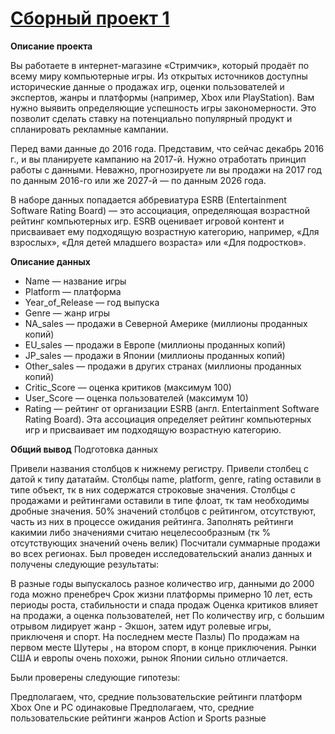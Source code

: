 # [Сборный проект 1](https://github.com/GarnetsAleksandr/yandex_praktikum/blob/main/5%20%D0%A1%D0%B1%D0%BE%D1%80%D0%BD%D1%8B%D0%B9%20%D0%9F%D1%80%D0%BE%D0%B5%D0%BA%D1%82%20-%201/garnets_m1_p5_v2.ipynb)

**Описание проекта**

Вы работаете в интернет-магазине «Стримчик», который продаёт по всему миру компьютерные игры. Из открытых источников доступны исторические данные о продажах игр, оценки пользователей и экспертов, жанры и платформы (например, Xbox или PlayStation). Вам нужно выявить определяющие успешность игры закономерности. Это позволит сделать ставку на потенциально популярный продукт и спланировать рекламные кампании.

Перед вами данные до 2016 года. Представим, что сейчас декабрь 2016 г., и вы планируете кампанию на 2017-й. Нужно отработать принцип работы с данными. Неважно, прогнозируете ли вы продажи на 2017 год по данным 2016-го или же 2027-й — по данным 2026 года.

В наборе данных попадается аббревиатура ESRB (Entertainment Software Rating Board) — это ассоциация, определяющая возрастной рейтинг компьютерных игр. ESRB оценивает игровой контент и присваивает ему подходящую возрастную категорию, например, «Для взрослых», «Для детей младшего возраста» или «Для подростков».

**Описание данных**
- Name — название игры
- Platform — платформа
- Year_of_Release — год выпуска
- Genre — жанр игры
- NA_sales — продажи в Северной Америке (миллионы проданных копий)
- EU_sales — продажи в Европе (миллионы проданных копий)
- JP_sales — продажи в Японии (миллионы проданных копий)
- Other_sales — продажи в других странах (миллионы проданных копий)
- Critic_Score — оценка критиков (максимум 100)
- User_Score — оценка пользователей (максимум 10)
- Rating — рейтинг от организации ESRB (англ. Entertainment Software Rating Board). Эта ассоциация определяет рейтинг компьютерных игр и присваивает им подходящую возрастную категорию.

**Общий вывод**
Подготовка данных

Привели названия столбцов к нижнему регистру.
Привели столбец с датой к типу дататайм.
Столбцы name, platform, genre, rating оставили в типе объект, тк в них содержатся строковые значения.
Столбцы с продажами и рейтингами оставили в типе флоат, тк там необходимы дробные значения.
50% значений столбцов с рейтингом, отсутствуют, часть из них в процессе ожидания рейтинга. Заполнять рейтинги какимии либо значениями считаю нецелесообразным (тк % отсутствующих значений очень велик)
Посчитали суммарные продажи во всех регионах.
Был проведен исследовательский анализ данных и получены следующие результаты:

В разные годы выпускалось разное количество игр, данными до 2000 года можно пренебреч
Срок жизни платформы примерно 10 лет, есть периоды роста, стабильности и спада продаж
Оценка критиков влияет на продажи, а оценка пользователей, нет
По количеству игр, с большим отрывом лидирует жанр - Экшон, затем идут ролевые игры, приключеня и спорт. На последнем месте Пазлы)
По продажам на первом месте Шутеры , на втором спорт, в конце приключения.
Рынки США и европы очень похожи, рынок Японии сильно отличается.

Были проверены следующие гипотезы:

Предполагаем, что, средние пользовательские рейтинги платформ Xbox One и PC одинаковые
Предполагаем, что, средние пользовательские рейтинги жанров Action и Sports разные
